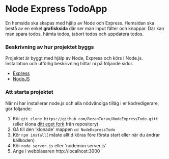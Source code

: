 # Node Express TodoApp

En hemsida ska skapas med hjälp av Node och Express. Hemsidan ska bestå av en enkel **grafisksida** där ser man input fälter och knappar. Där kan man spara todos, hämta todos, tabort todos och uppdatera todos.


### Beskrivning av hur projektet byggs

Projektet är byggt med hjälp av Node, Express och körs i Node.js. Installation och utförlig beskrivning hittar ni på följande sidor.

* [Express](https://expressjs.com/)
* [NodeJS](https://nodejs.org/en/)

### Att starta projektet

När ni har installerar node.js och alla nödvändiga tilläg i er kodredigerare, gör följande:

1. Kör `git clone https://github.com/RezanTuran/NodeExpressTodo.gitt` (eller klona [ditt eget fork](https://github.com/RezanTuran/NodeExpressTodo.git) från repository)
2. Gå till den 'klonade' mappen `cd NodeExpressTodo`
3. Kör `npm install`( måste alltid köras före första start eller när du ändrar källkoden)
4. Kör `node server.js` eller 'nodemon server.js'
5. Ange i webbläsaren http://localhost:3000
